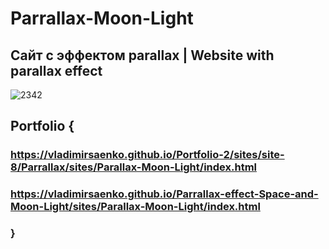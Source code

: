 # Parrallax-Moon-Light
 
## Сайт с эффектом parallax | Website with parallax effect

![2342](https://user-images.githubusercontent.com/56477695/116458558-7606f080-a86d-11eb-8f27-7e697936fe0c.jpg)

## Portfolio {

### https://vladimirsaenko.github.io/Portfolio-2/sites/site-8/Parrallax/sites/Parallax-Moon-Light/index.html

### https://vladimirsaenko.github.io/Parrallax-effect-Space-and-Moon-Light/sites/Parallax-Moon-Light/index.html

### }
